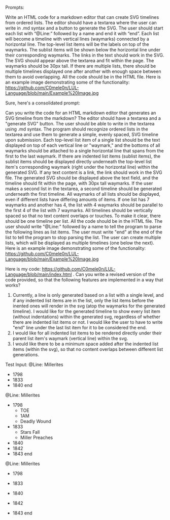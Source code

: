 
Prompts:

Write an HTML code for a markdown editor that can create SVG timelines from ordered lists. The editor should have a textarea where the user can write in .md syntax and a button to generate the SVG. The user should start each list with “@Line:” followed by a name and end it with “end”. Each list will become a timeline with vertical lines (waymarks) connected by a horizontal line. The top-level list items will be the labels on top of the waymarks. The sublist items will be shown below the horizontal line under their corresponding waymarks. The links in the text should work in the SVG. The SVG should appear above the textarea and fit within the page. The waymarks should be 30px tall. If there are multiple lists, there should be multiple timelines displayed one after another with enough space between them to avoid overlapping. All the code should be in the HTML file.
Here is an example image demonstrating some of the functionality: https://github.com/C0mele0n/LUL-Language/blob/main/Example%20Image.jpg




Sure, here's a consolidated prompt:

Can you write the code for an HTML markdown editor that generates an SVG timeline from the markdown? The editor should have a textarea and a "generate SVG" button. The user should be able to write in the textarea using .md syntax. The program should recognize ordered lists in the textarea and use them to generate a simple, evenly spaced, SVG timeline upon submission. Each top-level list item of a single list should be the text displayed on top of each vertical line or "waymark," and the bottoms of all waymarks should be attached to a single horizontal line that spans from the first to the last waymark. If there are indented list items (sublist items), the sublist items should be displayed directly underneath the top-level list item's corresponding waymark (right under the horizontal line) within the generated SVG. If any text content is a link, the link should work in the SVG file. The generated SVG should be displayed above the text field, and the timeline should fit within the page, with 30px tall waymarks. 
If the user makes a second list in the textarea, a second timeline should be generated underneath the first timeline. All waymarks of all lists should be displayed, even if different lists have differing amounts of items. If one list has 7 waymarks and another has 4, the list with 4 waymarks should be parallel to the first 4 of the list with 7 waymarks. All timelines should be vertically spaced so that no text content overlaps or touches. To make it clear, there should be one timeline per list. All the code should be in the HTML file. The user should write "@Line:" followed by a name to tell the program to parse the following lines as list items. The user must write "end" at the end of the list to tell the program to stop parsing the list. The user can create multiple lists, which will be displayed as multiple timelines (one below the next). 
Here is an example image demonstrating some of the functionality: https://github.com/C0mele0n/LUL-Language/blob/main/Example%20Image.jpg










Here is my code: https://github.com/C0mele0n/LUL-Language/blob/main/index.html  . Can you write a revised version of the code provided, so that the following features are implemented in a way that works?
1. Currently, a line is only generated based on a list with a single level, and if any indented list items are in the list, only 
the list items before the inented ones will render in the svg (atop the waymarks for the generated timeline). I would like for the 
generated timeline to show every list item (without indentations) within the generated svg, regardless of whether there are indented 
list items or not. I would like the user to have to write "end" line under the last list item for it to be considered the end.
1. I would like for all indented list items to be rendered directly under their parent list item's waymark (vertical line) within the svg.
2. I would like there to be a minimum space added after the indented list items (within the svg), so that no content overlaps between different list generations.



Test Input:
@Line: Millerites
- 1798
- 1833
- 1840
end

@Line: Millerites
- 1798
  - TOE
  - 1AM
  - Deadly Wound
- 1833
  - Stars Fall
  - Miller Preaches
- 1840
- 1842
- 1843
end


@Line: Millerites
- 1798
- 1833

- 1840
- 1842
- 1843
end

